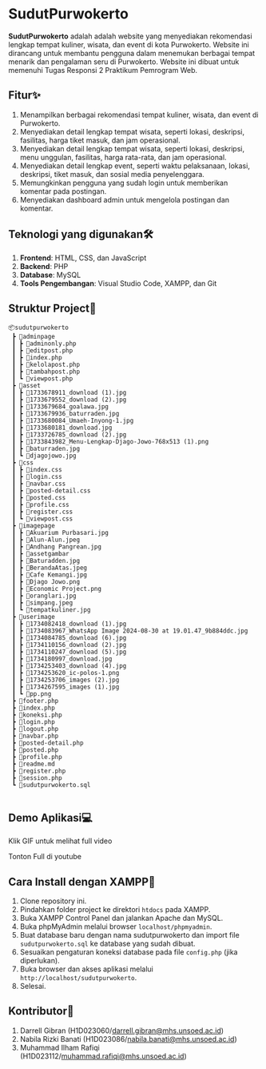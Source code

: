 # SudutPurwokerto

**SudutPurwokerto** adalah adalah website yang menyediakan rekomendasi lengkap tempat kuliner, wisata, dan event di kota Purwokerto. Website ini dirancang untuk membantu pengguna dalam menemukan berbagai tempat menarik dan pengalaman seru di Purwokerto. Website ini dibuat untuk memenuhi Tugas Responsi 2 Praktikum Pemrogram Web.

## Fitur✨
1. Menampilkan berbagai rekomendasi tempat kuliner, wisata, dan event di Purwokerto.
2. Menyediakan detail lengkap tempat wisata, seperti lokasi, deskripsi, fasilitas, harga tiket masuk, dan jam operasional.
3. Menyediakan detail lengkap tempat wisata, seperti lokasi, deskripsi, menu unggulan, fasilitas, harga rata-rata, dan jam operasional.
4. Menyediakan detail lengkap event, seperti waktu pelaksanaan, lokasi, deskripsi, tiket masuk, dan sosial media penyelenggara.
5. Memungkinkan pengguna yang sudah login untuk memberikan komentar pada postingan.
6. Menyediakan dashboard admin untuk mengelola postingan dan komentar.

## Teknologi yang digunakan🛠️
1. **Frontend**: HTML, CSS, dan JavaScript
2. **Backend**: PHP
3. **Database**: MySQL
4. **Tools Pengembangan**: Visual Studio Code, XAMPP, dan Git

## Struktur Project📂

```plaintext
📦sudutpurwokerto
 ┣ 📂adminpage
 ┃ ┣ 📜adminonly.php
 ┃ ┣ 📜editpost.php
 ┃ ┣ 📜index.php
 ┃ ┣ 📜kelolapost.php
 ┃ ┣ 📜tambahpost.php
 ┃ ┗ 📜viewpost.php
 ┣ 📂asset
 ┃ ┣ 📜1733678911_download (1).jpg
 ┃ ┣ 📜1733679552_download (2).jpg
 ┃ ┣ 📜1733679684_goalawa.jpg
 ┃ ┣ 📜1733679936_baturraden.jpg
 ┃ ┣ 📜1733680084_Umaeh-Inyong-1.jpg
 ┃ ┣ 📜1733680181_download.jpg
 ┃ ┣ 📜1733726785_download (2).jpg
 ┃ ┣ 📜1733843982_Menu-Lengkap-Djago-Jowo-768x513 (1).png
 ┃ ┣ 📜baturraden.jpg
 ┃ ┗ 📜djagojowo.jpg
 ┣ 📂css
 ┃ ┣ 📜index.css
 ┃ ┣ 📜login.css
 ┃ ┣ 📜navbar.css
 ┃ ┣ 📜posted-detail.css
 ┃ ┣ 📜posted.css
 ┃ ┣ 📜profile.css
 ┃ ┣ 📜register.css
 ┃ ┗ 📜viewpost.css
 ┣ 📂imagepage
 ┃ ┣ 📜Akuarium Purbasari.jpg
 ┃ ┣ 📜Alun-Alun.jpeg
 ┃ ┣ 📜Andhang Pangrean.jpg
 ┃ ┣ 📜assetgambar
 ┃ ┣ 📜Baturadden.jpg
 ┃ ┣ 📜BerandaAtas.jpeg
 ┃ ┣ 📜Cafe Kemangi.jpg
 ┃ ┣ 📜Djago Jowo.png
 ┃ ┣ 📜Economic Project.png
 ┃ ┣ 📜oranglari.jpg
 ┃ ┣ 📜simpang.jpeg
 ┃ ┗ 📜tempatkuliner.jpg
 ┣ 📂userimage
 ┃ ┣ 📜1734082418_download (1).jpg
 ┃ ┣ 📜1734083967_WhatsApp Image 2024-08-30 at 19.01.47_9b884ddc.jpg
 ┃ ┣ 📜1734084785_download (6).jpg
 ┃ ┣ 📜1734110156_download (2).jpg
 ┃ ┣ 📜1734110247_download (5).jpg
 ┃ ┣ 📜1734180997_download.jpg
 ┃ ┣ 📜1734253403_download (4).jpg
 ┃ ┣ 📜1734253620_ic-polos-1.png
 ┃ ┣ 📜1734253706_images (2).jpg
 ┃ ┣ 📜1734267595_images (1).jpg
 ┃ ┗ 📜pp.png
 ┣ 📜footer.php
 ┣ 📜index.php
 ┣ 📜koneksi.php
 ┣ 📜login.php
 ┣ 📜logout.php
 ┣ 📜navbar.php
 ┣ 📜posted-detail.php
 ┣ 📜posted.php
 ┣ 📜profile.php
 ┣ 📜readme.md
 ┣ 📜register.php
 ┣ 📜session.php
 ┗ 📜sudutpurwokerto.sql
 
 ```

## Demo Aplikasi💻
Klik GIF untuk melihat full video

Tonton Full di youtube


## Cara Install dengan XAMPP🚀
1. Clone repository ini.
2. Pindahkan folder project ke direktori `htdocs` pada XAMPP.
3. Buka XAMPP Control Panel dan jalankan Apache dan MySQL.
4. Buka phpMyAdmin melalui browser `localhost/phpmyadmin`.
5. Buat database baru dengan nama sudutpurwokerto dan import file `sudutpurwokerto.sql` ke database yang sudah dibuat.
6. Sesuaikan pengaturan koneksi database pada file `config.php` (jika diperlukan).
7. Buka browser dan akses aplikasi melalui `http://localhost/sudutpurwokerto`.
8. Selesai.

## Kontributor👥
1. Darrell Gibran (H1D023060/darrell.gibran@mhs.unsoed.ac.id)
2. Nabila Rizki Banati (H1D023086/nabila.banati@mhs.unsoed.ac.id)
3. Muhammad Ilham Rafiqi (H1D023112/muhammad.rafiqi@mhs.unsoed.ac.id)
